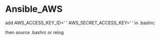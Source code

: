# Ansible_AWS

add 
AWS_ACCESS_KEY_ID=’ ‘
AWS_SECRET_ACCESS_KEY=’ ‘
in .bashrc

then 
source .bashrc or relog
